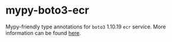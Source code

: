 # mypy-boto3-ecr

Mypy-friendly type annotations for `boto3` 1.10.19 `ecr` service.
More information can be found [here](https://github.com/vemel/mypy_boto3).